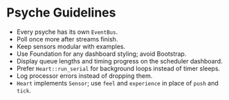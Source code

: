 # Psyche Guidelines
- Every psyche has its own `EventBus`.
- Poll once more after streams finish.
- Keep sensors modular with examples.
- Use Foundation for any dashboard styling; avoid Bootstrap.
- Display queue lengths and timing progress on the scheduler dashboard.
- Prefer `Heart::run_serial` for background loops instead of timer sleeps.
- Log processor errors instead of dropping them.
- `Heart` implements `Sensor`; use `feel` and `experience` in place of
  `push` and `tick`.
